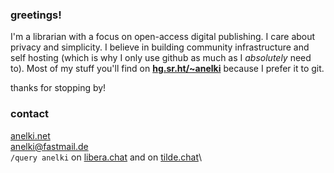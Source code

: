 ### greetings!

I'm a librarian with a focus on open-access digital publishing. I care about privacy and simplicity. I believe in building community infrastructure and self hosting (which is why I only use github as much as I *absolutely* need to). Most of my stuff you'll find on **[hg.sr.ht/~anelki](https://hg.sr.ht/~anelki/)** because I prefer it to git.

thanks for stopping by!

### contact

[anelki.net](https://anelki.net) \
anelki@fastmail.de \
`/query anelki` on [libera.chat](https://libera.chat) and on [tilde.chat](https://tilde.chat)\
